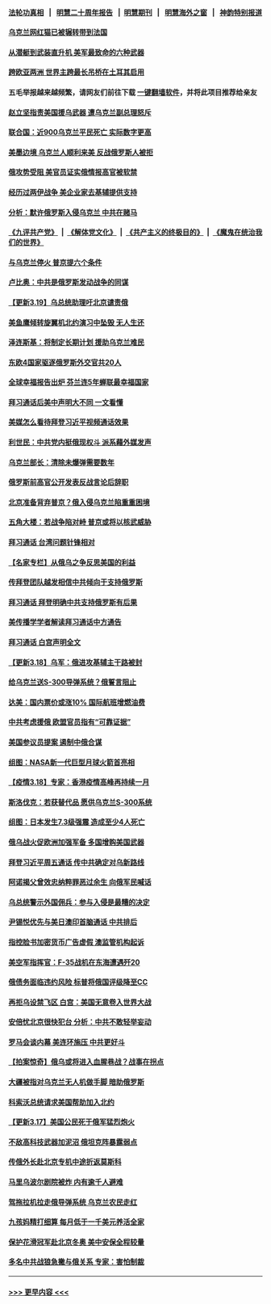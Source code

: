 #### [法轮功真相](https://github.com/gfw-breaker/truth/blob/master/README.md?t=0) &nbsp;&nbsp;|&nbsp;&nbsp; [明慧二十周年报告](https://github.com/gfw-breaker/mh-reports/blob/master/README.md?t=0) &nbsp;&nbsp;|&nbsp;&nbsp;[明慧期刊](https://github.com/gfw-breaker/mh-qikan) &nbsp;&nbsp;|&nbsp;&nbsp; [明慧海外之窗](https://github.com/gfw-breaker/mh-news/blob/master/README.md?t=0) &nbsp;&nbsp;|&nbsp;&nbsp; [神韵特别报道](https://github.com/gfw-breaker/mh-news/blob/master/shenyun.md?t=0)
#### [乌克兰网红猫已被辗转带到法国](../pages/nsc418/n13659363.md?t=03201751) 
#### [从潜艇到武装直升机 美军最致命的六种武器](../pages/nsc418/n13654706.md?t=03201751) 
#### [跨欧亚两洲 世界主跨最长吊桥在土耳其启用](../pages/nsc418/n13659118.md?t=03201751) 
#### 五毛举报越来越频繁，请网友们前往下载 [一键翻墙软件](https://github.com/gfw-breaker/ssr-accounts)，并将此项目推荐给亲友
#### [赵立坚指责美国援乌武器 遭乌克兰副总理怒斥](../pages/nsc418/n13653987.md?t=03201751) 
#### [联合国：近900乌克兰平民死亡 实际数字更高](../pages/nsc418/n13658715.md?t=03201751) 
#### [美墨边境 乌克兰人顺利来美 反战俄罗斯人被拒](../pages/nsc418/n13658699.md?t=03201751) 
#### [俄攻势受阻 美官员证实俄情报高官被软禁](../pages/nsc418/n13658517.md?t=03201751) 
#### [经历过两伊战争 美企业家去基辅提供支持](../pages/nsc418/n13658572.md?t=03201751) 
#### [分析：默许俄罗斯入侵乌克兰 中共在赌马](../pages/nsc418/n13658487.md?t=03201751) 
#### [《九评共产党》](https://github.com/begood0513/9ping.md/blob/master/README.md) &nbsp;|&nbsp; [《解体党文化》](../../../../jtdwh.md/blob/master/README.md)  &nbsp;|&nbsp; [《共产主义的终极目的》](../../../../gczydzjmd.md/blob/master/README.md) &nbsp;|&nbsp; [《魔鬼在统治我们的世界》](../../../../mgztzwmdsj.md/blob/master/README.md) 
#### [与乌克兰停火 普京提六个条件](../pages/nsc418/n13658481.md?t=03201751) 
#### [卢比奥：中共是俄罗斯发动战争的同谋](../pages/nsc418/n13658384.md?t=03201751) 
#### [【更新3.19】乌总统助理吁北京谴责俄](../pages/nsc418/n13658175.md?t=03201751) 
#### [美鱼鹰倾转旋翼机北约演习中坠毁 无人生还](../pages/nsc418/n13658098.md?t=03201751) 
#### [泽连斯基：将制定长期计划 援助乌克兰难民](../pages/nsc418/n13657737.md?t=03201751) 
#### [东欧4国家驱逐俄罗斯外交官共20人](../pages/nsc418/n13657592.md?t=03201751) 
#### [全球幸福报告出炉 芬兰连5年蝉联最幸福国家](../pages/nsc418/n13657296.md?t=03201751) 
#### [拜习通话后美中声明大不同 一文看懂](../pages/nsc418/n13656766.md?t=03201751) 
#### [美媒怎么看待拜登习近平视频通话效果](../pages/nsc418/n13657168.md?t=03201751) 
#### [利世民：中共党内挺俄现权斗 派系藉外媒发声](../pages/nsc418/n13657169.md?t=03201751) 
#### [乌克兰部长：清除未爆弹需要数年](../pages/nsc418/n13657032.md?t=03201751) 
#### [俄罗斯前高官公开发表反战言论后辞职](../pages/nsc418/n13656875.md?t=03201751) 
#### [北京准备背弃普京？俄入侵乌克兰陷重重困境](../pages/nsc418/n13656931.md?t=03201751) 
#### [五角大楼：若战争陷对峙 普京或将以核武威胁](../pages/nsc418/n13656867.md?t=03201751) 
#### [拜习通话 台湾问题针锋相对](../pages/nsc418/n13656872.md?t=03201751) 
#### [【名家专栏】从俄乌之争反思美国的利益](../pages/nsc418/n13656044.md?t=03201751) 
#### [传拜登团队越发相信中共倾向于支持俄罗斯](../pages/nsc418/n13656737.md?t=03201751) 
#### [拜习通话 拜登明确中共支持俄罗斯有后果](../pages/nsc418/n13655968.md?t=03201751) 
#### [美传播学学者解读拜习通话中方通告](../pages/nsc418/n13656643.md?t=03201751) 
#### [拜习通话 白宫声明全文](../pages/nsc418/n13656669.md?t=03201751) 
#### [【更新3.18】乌军：俄进攻基辅主干路被封](../pages/nsc418/n13655870.md?t=03201751) 
#### [给乌克兰送S-300导弹系统？俄誓言阻止](../pages/nsc418/n13656575.md?t=03201751) 
#### [达美：国内票价或涨10% 国际航班增燃油费](../pages/nsc418/n13656395.md?t=03201751) 
#### [中共考虑援俄 欧盟官员指有“可靠证据”](../pages/nsc418/n13656481.md?t=03201751) 
#### [美国参议员提案 遏制中俄合谋](../pages/nsc418/n13656339.md?t=03201751) 
#### [组图：NASA新一代巨型月球火箭首亮相](../pages/nsc418/n13655823.md?t=03201751) 
#### [【疫情3.18】专家：香港疫情高峰再持续一月](../pages/nsc418/n13655307.md?t=03201751) 
#### [斯洛伐克：若获替代品 愿供乌克兰S-300系统](../pages/nsc418/n13655436.md?t=03201751) 
#### [组图：日本发生7.3级强震 造成至少4人死亡](../pages/nsc418/n13652756.md?t=03201751) 
#### [俄乌战火促欧洲加强军备 多国增购美国武器](../pages/nsc418/n13655085.md?t=03201751) 
#### [拜登习近平周五通话 传中共确定对乌新路线](../pages/nsc418/n13654243.md?t=03201751) 
#### [阿诺揭父曾效忠纳粹罪恶过余生 向俄军民喊话](../pages/nsc418/n13654788.md?t=03201751) 
#### [乌总统警示外国佣兵：参与入侵是最糟的决定](../pages/nsc418/n13654804.md?t=03201751) 
#### [尹锡悦优先与美日澳印首脑通话 中共排后](../pages/nsc418/n13654797.md?t=03201751) 
#### [指控脸书加密货币广告虚假 澳监管机构起诉](../pages/nsc418/n13654606.md?t=03201751) 
#### [美空军指挥官：F-35战机在东海遭遇歼20](../pages/nsc418/n13653908.md?t=03201751) 
#### [俄债务面临违约风险 标普将俄国评级降至CC](../pages/nsc418/n13654315.md?t=03201751) 
#### [再拒乌设禁飞区 白宫：美国无意卷入世界大战](../pages/nsc418/n13654394.md?t=03201751) 
#### [安倍忧北京很快犯台 分析：中共不敢轻举妄动](../pages/nsc418/n13654078.md?t=03201751) 
#### [罗马会谈内幕 美连环施压 中共更好斗](../pages/nsc418/n13654127.md?t=03201751) 
#### [【拍案惊奇】俄乌或将进入血腥巷战？战事在拐点](../pages/nsc418/n13653167.md?t=03201751) 
#### [大疆被指对乌克兰无人机做手脚 暗助俄罗斯](../pages/nsc418/n13648296.md?t=03201751) 
#### [科索沃总统请求美国帮助加入北约](../pages/nsc418/n13653635.md?t=03201751) 
#### [【更新3.17】美国公民死于俄军猛烈炮火](../pages/nsc418/n13653347.md?t=03201751) 
#### [不敌高科技武器加泥沼 俄坦克阵暴露弱点](../pages/nsc418/n13653919.md?t=03201751) 
#### [传俄外长赴北京专机中途折返莫斯科](../pages/nsc418/n13653881.md?t=03201751) 
#### [马里乌波尔剧院被炸 内有逾千人避难](../pages/nsc418/n13653192.md?t=03201751) 
#### [驾拖拉机拉走俄导弹系统 乌克兰农民走红](../pages/nsc418/n13653719.md?t=03201751) 
#### [九孩妈精打细算 每月低于一千美元养活全家](../pages/nsc418/n13652819.md?t=03201751) 
#### [保护花滑冠军赴北京冬奥 美中安保全程较量](../pages/nsc418/n13653428.md?t=03201751) 
#### [多名中共战狼急撇与俄关系 专家：害怕制裁](../pages/nsc418/n13653607.md?t=03201751) 

----
#### [ >>> 更早内容 <<< ](../indexes/nsc418-earlier.md)
